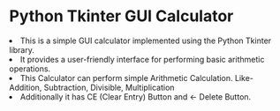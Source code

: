 # Python Tkinter GUI Calculator

<li> This is a simple GUI calculator implemented using the Python Tkinter library.
<li> It provides a user-friendly interface for performing basic arithmetic operations.

<li> This Calculator can perform simple Arithmetic Calculation. Like- Addition, Subtraction, Divisible, Multiplication

<li> Additionally it has CE (Clear Entry) Button and ← Delete Button.
